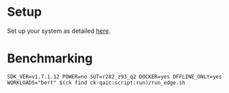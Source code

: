 # Setup
Set up your system as detailed [here](https://github.com/krai/ck-qaic/blob/main/script/setup.docker/README.md).

# Benchmarking
```
SDK_VER=v1.7.1.12 POWER=no SUT=r282_z93_q2 DOCKER=yes OFFLINE_ONLY=yes WORKLOADS="bert" $(ck find ck-qaic:script:run)/run_edge.sh
```

